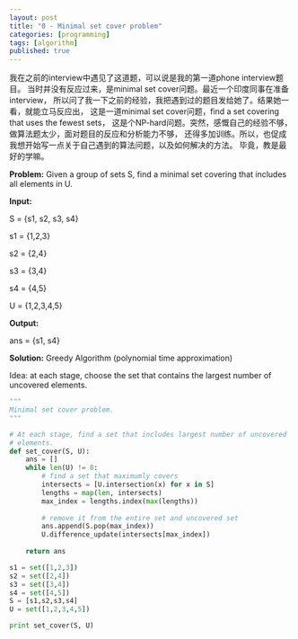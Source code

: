 ```yaml
---
layout: post
title: "0 - Minimal set cover problem"
categories: [programming]
tags: [algorithm]
published: true
---
```


我在之前的interview中遇见了这道题，可以说是我的第一道phone interview题目。
当时并没有反应过来，是minimal set cover问题。最近一个印度同事在准备interview，
所以问了我一下之前的经验，我把遇到过的题目发给她了。结果她一看，就能立马反应出，
这是一道minimal set cover问题，find a set covering that uses the fewest sets，
这是个NP-hard问题。突然，感慨自己的经验不够，做算法题太少，面对题目的反应和分析能力不够，
还得多加训练。所以，也促成我想开始写一点关于自己遇到的算法问题，以及如何解决的方法。
毕竟，教是最好的学嘛。

__Problem:__ Given a group of sets S, find a minimal set covering that 
includes all elements in U. 

__Input:__

S = {s1, s2, s3, s4}

s1 = {1,2,3}

s2 = {2,4}

s3 = {3,4}

s4 = {4,5}

U = {1,2,3,4,5}

__Output:__

ans = {s1, s4}

__Solution:__ Greedy Algorithm (polynomial time approximation)

Idea: at each stage, choose the set that contains the largest 
number of uncovered elements. 

~~~ python
"""
Minimal set cover problem. 
"""

# At each stage, find a set that includes largest number of uncovered 
# elements. 
def set_cover(S, U):
    ans = []
    while len(U) != 0:
        # find a set that maximumly covers 
        intersects = [U.intersection(x) for x in S]
        lengths = map(len, intersects)
        max_index = lengths.index(max(lengths))
        
        # remove it from the entire set and uncovered set
        ans.append(S.pop(max_index))
        U.difference_update(intersects[max_index])
    
    return ans

s1 = set([1,2,3])
s2 = set([2,4])
s3 = set([3,4])
s4 = set([4,5])
S = [s1,s2,s3,s4]
U = set([1,2,3,4,5])

print set_cover(S, U)
~~~